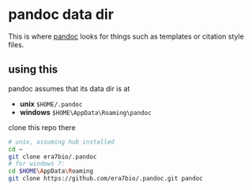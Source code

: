# pandoc data dir

This is where [pandoc](http://johnmacfarlane.net/pandoc/) looks for things such as templates or citation style files.

## using this

pandoc assumes that its data dir is at

- **unix** `$HOME/.pandoc`
- **windows** `$HOME\AppData\Roaming\pandoc`

clone this repo there

``` bash
# unix, assuming hub installed
cd ~
git clone era7bio/.pandoc
# for windows 7:
cd $HOME\AppData\Roaming
git clone https://github.com/era7bio/.pandoc.git pandoc
```



